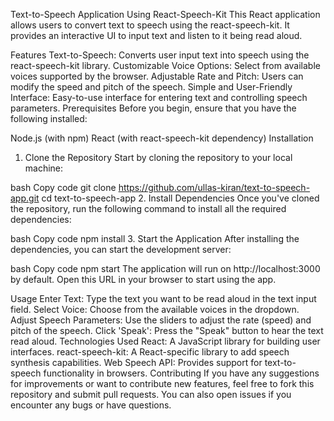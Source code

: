 Text-to-Speech Application Using React-Speech-Kit
This React application allows users to convert text to speech using the react-speech-kit. It provides an interactive UI to input text and listen to it being read aloud.

Features
Text-to-Speech: Converts user input text into speech using the react-speech-kit library.
Customizable Voice Options: Select from available voices supported by the browser.
Adjustable Rate and Pitch: Users can modify the speed and pitch of the speech.
Simple and User-Friendly Interface: Easy-to-use interface for entering text and controlling speech parameters.
Prerequisites
Before you begin, ensure that you have the following installed:

Node.js (with npm)
React (with react-speech-kit dependency)
Installation
1. Clone the Repository
Start by cloning the repository to your local machine:

bash
Copy code
git clone https://github.com/ullas-kiran/text-to-speech-app.git
cd text-to-speech-app
2. Install Dependencies
Once you've cloned the repository, run the following command to install all the required dependencies:

bash
Copy code
npm install
3. Start the Application
After installing the dependencies, you can start the development server:

bash
Copy code
npm start
The application will run on http://localhost:3000 by default. Open this URL in your browser to start using the app.

Usage
Enter Text: Type the text you want to be read aloud in the text input field.
Select Voice: Choose from the available voices in the dropdown.
Adjust Speech Parameters: Use the sliders to adjust the rate (speed) and pitch of the speech.
Click 'Speak': Press the "Speak" button to hear the text read aloud.
Technologies Used
React: A JavaScript library for building user interfaces.
react-speech-kit: A React-specific library to add speech synthesis capabilities.
Web Speech API: Provides support for text-to-speech functionality in browsers.
Contributing
If you have any suggestions for improvements or want to contribute new features, feel free to fork this repository and submit pull requests. You can also open issues if you encounter any bugs or have questions.